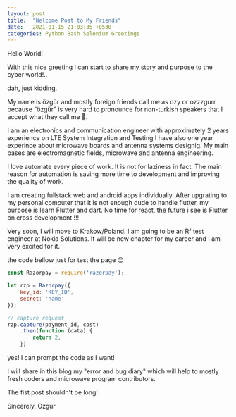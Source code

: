 ```yaml
---
layout: post
title:  "Welcome Post to My Friends"
date:   2021-01-15 21:03:35 +0530
categories: Python Bash Selenium Greetings
---
```

Hello World!

With this nice greeting I can start to share my story and purpose to the cyber world!.. 

dah, just kidding.

My name is özgür and mostly foreign friends call me as ozy or ozzzgurr because "özgür" is very hard to pronounce for non-turkish speakers that I accept what they call me 🤔.


I am an electronics and communication engineer with approximately 2 years experience on LTE System Integration and Testing I have also one year experince about microwave boards and antenna systems designig. My main bases are electromagnetic fields, microwave and antenna engineering.
                    
I love automate every piece of work. It is not for laziness in fact. The main reason for automation is saving more time to development and improving the quality of work.  


I am creating fullstack web and android apps individually. After upgrating to my personal computer that it is not enough dude to handle flutter, my purpose is learn Flutter and dart. No time for react, the future i see is Flutter on cross development !!!

Very soon, I will move to Krakow/Poland. I am going to be an Rf test engineer at Nokia Solutions. It will be new chapter for my career and I am very excited for it.


the code bellow just for test the page 😊
```javascript
const Razorpay = require('razorpay');

let rzp = Razorpay({
	key_id: 'KEY_ID',
	secret: 'name'
});

// capture request
rzp.capture(payment_id, cost)
	.then(function (data) {
		return 2;
	})
```

yes! I can prompt the code as I want!


I will share in this blog my "error and bug diary" which will help to mostly fresh coders and microwave program contributors.


The fist post shouldn't be long!

Sincerely,
Ozgur

